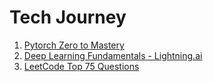 # Tech Journey

1. [Pytorch Zero to Mastery](https://www.learnpytorch.io/00_pytorch_fundamentals/)
2. [Deep Learning Fundamentals - Lightning.ai](https://lightning.ai/courses/deep-learning-fundamentals/)
3. [LeetCode Top 75 Questions](https://leetcode.com/discuss/study-guide/5989880/Curated-List-of-Top-75-LeetCode-Questions-to-Save-Your-Time/)

